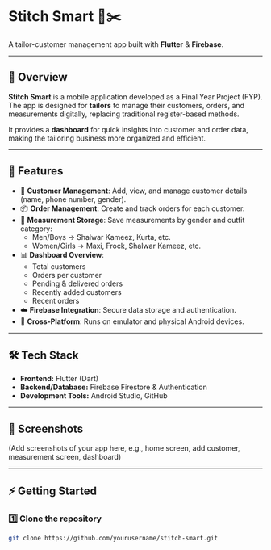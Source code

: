 # Stitch Smart 👗✂️
A tailor-customer management app built with **Flutter** & **Firebase**.

---

## 📌 Overview
**Stitch Smart** is a mobile application developed as a Final Year Project (FYP).  
The app is designed for **tailors** to manage their customers, orders, and measurements digitally, replacing traditional register-based methods.

It provides a **dashboard** for quick insights into customer and order data, making the tailoring business more organized and efficient.

---

## 🚀 Features
- 👥 **Customer Management**: Add, view, and manage customer details (name, phone number, gender).
- 📦 **Order Management**: Create and track orders for each customer.
- 📏 **Measurement Storage**: Save measurements by gender and outfit category:
    - Men/Boys → Shalwar Kameez, Kurta, etc.
    - Women/Girls → Maxi, Frock, Shalwar Kameez, etc.
- 📊 **Dashboard Overview**:
    - Total customers
    - Orders per customer
    - Pending & delivered orders
    - Recently added customers
    - Recent orders
- ☁️ **Firebase Integration**: Secure data storage and authentication.
- 📱 **Cross-Platform**: Runs on emulator and physical Android devices.

---

## 🛠️ Tech Stack
- **Frontend:** Flutter (Dart)
- **Backend/Database:** Firebase Firestore & Authentication
- **Development Tools:** Android Studio, GitHub

---

## 📸 Screenshots
(Add screenshots of your app here, e.g., home screen, add customer, measurement screen, dashboard)

---

## ⚡ Getting Started

### 1️⃣ Clone the repository
```bash
git clone https://github.com/yourusername/stitch-smart.git
